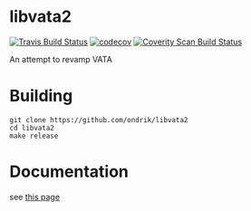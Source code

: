 # libvata2
[![Travis Build Status](https://travis-ci.org/ondrik/libvata2.svg?branch=master)](https://travis-ci.org/ondrik/libvata2)
[![codecov](https://codecov.io/gh/ondrik/libvata2/branch/master/graph/badge.svg)](https://codecov.io/gh/ondrik/libvata2)
[![Coverity Scan Build Status](https://img.shields.io/coverity/scan/14973.svg)](https://scan.coverity.com/projects/ondrik-libvata2)

An attempt to revamp VATA

# Building

```
git clone https://github.com/ondrik/libvata2
cd libvata2
make release
```

# Documentation
see [this page](https://ondrik.github.io/libvata2/api)
